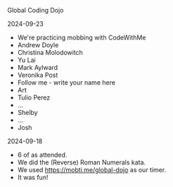 Global Coding Dojo

2024-09-23
- We're practicing mobbing with CodeWithMe
- Andrew Doyle
- Christina Molodowitch
- Yu Lai
- Mark Aylward
- Veronika Post
- Follow me - write your name here
- Art
- Tulio Perez
- ...
- Shelby
- ...
- Josh

2024-09-18
- 6 of as attended.
- We did the (Reverse) Roman Numerals kata.
- We used https://mobti.me/global-dojo as our timer.
- It was fun!